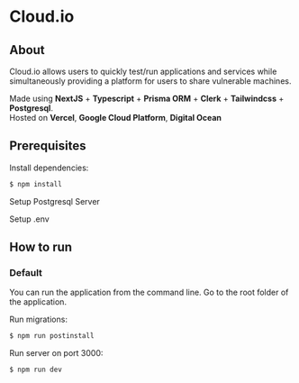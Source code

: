 # Cloud.io 

## About

Cloud.io allows users to quickly test/run applications and services while simultaneously providing a platform for users to share vulnerable machines.

Made using **NextJS** + **Typescript** + **Prisma ORM** + **Clerk** + **Tailwindcss** + **Postgresql**. <br/>
Hosted on **Vercel**, **Google Cloud Platform**, **Digital Ocean**

## Prerequisites

Install dependencies:
```bash
$ npm install
```
Setup Postgresql Server

Setup .env

## How to run

### Default

You can run the application from the command line.
Go to the root folder of the application.

Run migrations:
```bash
$ npm run postinstall
```

Run server on port 3000:
```bash
$ npm run dev
```
